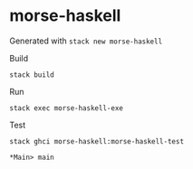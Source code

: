 # morse-haskell

Generated with
`stack new morse-haskell`

Build

`stack build`

Run 

`stack exec morse-haskell-exe`

Test

`stack ghci morse-haskell:morse-haskell-test`

`*Main> main`